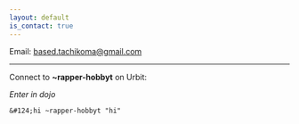 ```yaml
---
layout: default
is_contact: true
---
```


Email: [based.tachikoma@gmail.com](mailto:based.tachikoma@gmail.com)

---

Connect to **~rapper-hobbyt** on Urbit: 

*Enter in dojo*
    
    &#124;hi ~rapper-hobbyt "hi"

